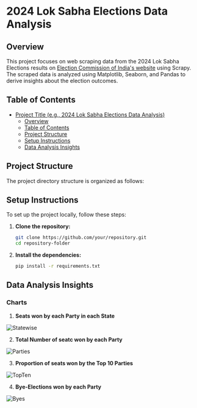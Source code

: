 # 2024 Lok Sabha Elections Data Analysis

## Overview
This project focuses on web scraping data from the 2024 Lok Sabha Elections results on [Election Commission of India's website](https://results.eci.gov.in/) using Scrapy. The scraped data is analyzed using Matplotlib, Seaborn, and Pandas to derive insights about the election outcomes.

## Table of Contents
- [Project Title (e.g., 2024 Lok Sabha Elections Data Analysis)](#2024-lok-sabha-elections-data-analysis)
  - [Overview](#overview)
  - [Table of Contents](#table-of-contents)
  - [Project Structure](#project-structure)
  - [Setup Instructions](#setup-instructions)
  - [Data Analysis Insights](#data-analysis-insights)

## Project Structure
The project directory structure is organized as follows:

## Setup Instructions
To set up the project locally, follow these steps:

1. **Clone the repository:**
   ```bash
   git clone https://github.com/your/repository.git
   cd repository-folder

2. **Install the dependencies:**
   ```bash
   pip install -r requirements.txt

## Data Analysis Insights
### Charts
1. **Seats won by each Party in each State**

![Statewise](images/statewise.png)

2. **Total Number of seatc won by each Party**

![Parties](images/parties.png)

3. **Proportion of seats won by the Top 10 Parties**

![TopTen](images/topten.png)
 
4. **Bye-Elections won by each Party**

![Byes](images/byes.png)

